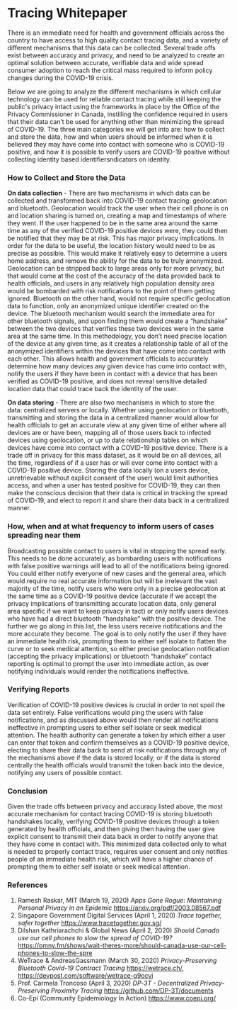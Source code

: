 # Tracing Whitepaper

There is an immediate need for health and government officials across the country to have access to high quality contact tracing data, and a variety of different mechanisms that this data can be collected. Several trade offs exist between accuracy and privacy, and need to be analyzed to create an optimal solution between accurate, verifiable data and wide spread consumer adoption to reach the critical mass required to inform policy changes during the COVID-19 crisis. 

Below we are going to analyze the different mechanisms in which cellular technology can be used for reliable contact tracing while still keeping the public's privacy intact using the frameworks in place by the Office of the Privacy Commissioner in Canada, instilling the confidence required in users that their data can’t be used for anything other than minimizing the spread of COVID-19. The three main categories we will get into are: how to collect and store the data, how and when users should be informed when it is believed they may have come into contact with someone who is COVID-19 positive, and how it is possible to verify users are COVID-19 positive without collecting identity based identifiersndicators on identity.

### How to Collect and Store the Data

**On data collection** - There are two mechanisms in which data can be collected and transformed back into COVID-19 contact tracing: geolocation and bluetooth. Geolocation would track the user when their cell phone is on and location sharing is turned on, creating a map and timestamps of where they went. If the user happened to be in the same area around the same time as any of the verified COVID-19 positive devices were, they could then be notified that they may be at risk. This has major privacy implications. In order for the data to be useful, the location history would need to be as precise as possible. This would make it relatively easy to determine a users home address, and remove the ability for the data to be truly anonymized. Geolocation can be stripped back to large areas only for more privacy, but that would come at the cost of the accuracy of the data provided back to health officials, and users in any relatively high population density area would be bombarded with risk notifications to the point of them getting ignored. Bluetooth on the other hand, would not require specific geolocation data to function, only an anonymized unique identifier created on the device. The bluetooth mechanism would search the immediate area for other bluetooth signals, and upon finding them would create a “handshake” between the two devices that verifies these two devices were in the same area at the same time. In this methodology, you don’t need precise location of the device at any given time, as it creates a relationship table of all of the anonymized identifiers within the devices that have come into contact with each other. This allows health and government officials to accurately determine how many devices any given device has come into contact with, notify the users if they have been in contact with a device that has been verified as COVID-19 positive, and does not reveal sensitive detailed location data that could trace back the identity of the user.

**On data storing** - There are also two mechanisms in which to store the data: centralized servers or locally. Whether using geolocation or bluetooth, transmitting and storing the data in a centralized manner would allow for health officials to get an accurate view at any given time of either where all devices are or have been, mapping all of those users back to infected devices using geolocation, or up to date relationship tables on which devices have come into contact with a COVID-19 positive device. There is a trade off in privacy for this mass dataset, as it would be on all devices, all the time, regardless of if a user has or will ever come into contact with a COVID-19 positive device. Storing the data locally (on a users device, unretrievable without explicit consent of the user) would limit authorities access, and when a user has tested positive for COVID-19, they can then make the conscious decision that their data is critical in tracking the spread of COVID-19, and elect to report it and share their data back in a centralized manner.

### How, when and at what frequency to inform users of cases spreading near them

Broadcasting possible contact to users is vital in stopping the spread early. This needs to be done accurately, as bombarding users with notifications with false positive warnings will lead to all of the notifications being ignored. You could either notify everyone of new cases and the general area, which would require no real accurate information but will be irrelevant the vast majority of the time, notify users who were only in a precise geolocation at the same time as a COVID-19 positive device (accurate if we accept the privacy implications of transmitting accurate location data, only general area specific if we want to keep privacy in tact) or only notify users devices who have had a direct bluetooth “handshake” with the positive device. The further we go along in this list, the less users receive notifications and the more accurate they become. The goal is to only notify the user if they have an immediate health risk, prompting them to either self isolate to flatten the curve or to seek medical attention, so either precise geolocation notification (accepting the privacy implications) or bluetooth “handshake” contact reporting is optimal to prompt the user into immediate action, as over notifying individuals would render the notifications ineffective.

### Verifying Reports

Verification of COVID-19 positive devices is crucial in order to not spoil the data set entirely. False verifications would ping the users with false notifications, and as discussed above would then render all notifications ineffective in prompting users to either self isolate or seek medical attention. The health authority can generate a token by which either a user can enter that token and confirm themselves as a COVID-19 positive device, electing to share their data back to send at risk notifications through any of the mechanisms above if the data is stored locally, or if the data is stored centrally the health officials would transmit the token back into the device, notifying any users of possible contact.

### Conclusion

Given the trade offs between privacy and accuracy listed above, the most accurate mechanism for contact tracing COVID-19 is storing bluetooth handshakes locally, verifying COVID-19 positive devices through a token generated by health officials, and then giving then having the user give explicit consent to transmit their data back in order to notify anyone that they have come in contact with. This minimized data collected only to what is needed to properly contact trace, requires user consent and only notifies people of an immediate health risk, which will have a higher chance of prompting them to either self isolate or seek medical attention.   

### References

1. Ramesh Raskar, MIT (March 19, 2020) _Apps Gone Rogue: Maintaining Personal Privacy in an Epidemic_ <https://arxiv.org/pdf/2003.08567.pdf>
2. Singapore Government Digital Services (April 1, 2020) _Trace together, safer together_ <https://www.tracetogether.gov.sg/>
3. Dilshan Kathriarachchi & Global News (April 2, 2020) _Should Canada use our cell phones to slow the spread of COVID-19?_ <https://omny.fm/shows/wait-theres-more/should-canada-use-our-cell-phones-to-slow-the-spre>
4. WeTrace & AndreasGassmann (March 30, 2020) _Privacy-Preserving Bluetooth Covid-19 Contract Tracing_ <https://wetrace.ch/>, <https://devpost.com/software/wetrace-g9ocyi>
5. Prof. Carmela Troncoso (April 3, 2020) _DP-3T - Decentralized Privacy-Preserving Proximity Tracing_ <https://github.com/DP-3T/documents>
6. Co-Epi (Community Epidemiology In Action) <https://www.coepi.org/>
